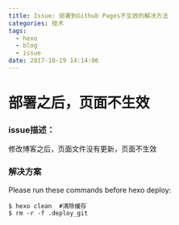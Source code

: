 ```yaml
---
title: Issue: 部署到Github Pages不生效的解决方法
categories: 技术
tags:
  - hexo
  - blog
  - issue
date: 2017-10-19 14:14:06
---
```

# 部署之后，页面不生效

### issue描述：
修改博客之后，页面文件没有更新，页面不生效

### 解决方案
Please run these commands before hexo deploy:
```
$ hexo clean  #清除缓存
$ rm -r -f .deploy_git
```
